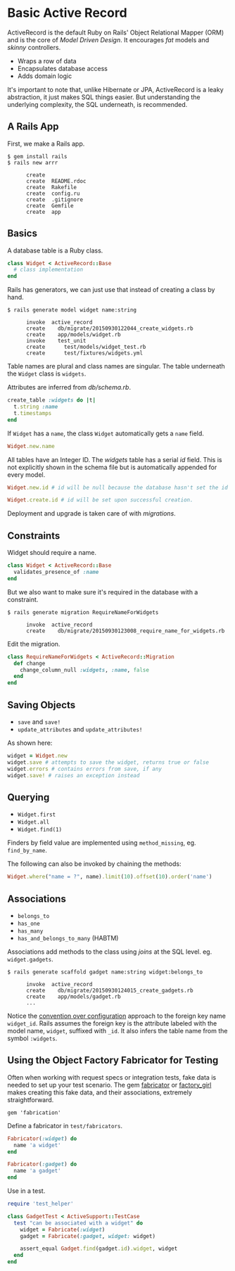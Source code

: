 Basic Active Record
===================

ActiveRecord is the default Ruby on Rails' Object Relational Mapper (ORM) and is the core of *Model Driven Design*. It encourages *fat* models and *skinny* controllers.

* Wraps a row of data
* Encapsulates database access
* Adds domain logic

It's important to note that, unlike Hibernate or JPA, ActiveRecord is a leaky abstraction, it just makes SQL things easier. But understanding the underlying complexity, the SQL underneath, is recommended.

A Rails App
-----------

First, we make a Rails app.

```
$ gem install rails
$ rails new arrr

      create
      create  README.rdoc
      create  Rakefile
      create  config.ru
      create  .gitignore
      create  Gemfile
      create  app

```

Basics
------

A database table is a Ruby class.

``` ruby
class Widget < ActiveRecord::Base
  # class implementation
end
```

Rails has generators, we can just use that instead of creating a class by hand.

```
$ rails generate model widget name:string

      invoke  active_record
      create    db/migrate/20150930122044_create_widgets.rb
      create    app/models/widget.rb
      invoke    test_unit
      create      test/models/widget_test.rb
      create      test/fixtures/widgets.yml

```

Table names are plural and class names are singular. The table underneath the `Widget` class is `widgets`.

Attributes are inferred from *db/schema.rb*.

``` ruby
create_table :widgets do |t|
  t.string :name
  t.timestamps
end
```

If `Widget` has a `name`, the class `Widget` automatically gets a `name` field.

``` ruby
Widget.new.name
```

All tables have an Integer ID. The *widgets* table has a serial *id* field. This is not explicitly shown in the schema file but is automatically appended for every model.

``` ruby
Widget.new.id # id will be null because the database hasn't set the id yet.

Widget.create.id # id will be set upon successful creation.
```

Deployment and upgrade is taken care of with *migrations*.

Constraints
-----------

Widget should require a name.

```ruby
class Widget < ActiveRecord::Base
  validates_presence_of :name
end
```

But we also want to make sure it's required in the database with a constraint.

```
$ rails generate migration RequireNameForWidgets

      invoke  active_record
      create    db/migrate/20150930123008_require_name_for_widgets.rb

```

Edit the migration.

```ruby
class RequireNameForWidgets < ActiveRecord::Migration
  def change
    change_column_null :widgets, :name, false
  end
end
```

Saving Objects
--------------

* `save` and `save!`
* `update_attributes` and `update_attributes!`

As shown here:

``` ruby
widget = Widget.new
widget.save # attempts to save the widget, returns true or false
widget.errors # contains errors from save, if any
widget.save! # raises an exception instead
```

Querying
--------

* `Widget.first`
* `Widget.all`
* `Widget.find(1)`

Finders by field value are implemented using `method_missing`, eg. `find_by_name`.

The following can also be invoked by chaining the methods:

``` ruby
Widget.where("name = ?", name).limit(10).offset(10).order('name')
```

Associations
------------

* `belongs_to`
* `has_one`
* `has_many`
* `has_and_belongs_to_many` (HABTM)

Associations add methods to the class using *joins* at the SQL level. eg. `widget.gadgets`.

```
$ rails generate scaffold gadget name:string widget:belongs_to

      invoke  active_record
      create    db/migrate/20150930124015_create_gadgets.rb
      create    app/models/gadget.rb
      ...
```

Notice the [convention over configuration](http://en.wikipedia.org/wiki/Convention_over_configuration) approach to the foreign key name `widget_id`. Rails assumes the foreign key is the attribute labeled with the model name, `widget`, suffixed with `_id`. It also infers the table name from the symbol `:widgets`.

Using the Object Factory Fabricator for Testing
-----------------------------------------------

Often when working with request specs or integration tests, fake data is needed to set up your test scenario.
The gem [fabricator](http://fabricationgem.org/) or [factory_girl](https://github.com/thoughtbot/factory_girl) makes creating this fake data, and their associations, extremely straightforward.

```
gem 'fabrication'
```

Define a fabricator in `test/fabricators`.

``` ruby
Fabricator(:widget) do
  name 'a widget'
end
```

``` ruby
Fabricator(:gadget) do
  name 'a gadget'
end
```

Use in a test.

```ruby
require 'test_helper'

class GadgetTest < ActiveSupport::TestCase
  test "can be associated with a widget" do
    widget = Fabricate(:widget)
    gadget = Fabricate(:gadget, widget: widget)

    assert_equal Gadget.find(gadget.id).widget, widget
  end
end
```
